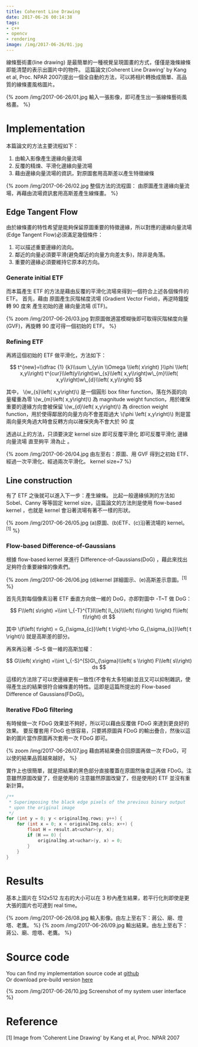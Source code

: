 ```yaml
---
title: Coherent Line Drawing
date: 2017-06-26 00:14:38
tags:
- c++
- opencv
- rendering
image: /img/2017-06-26/01.jpg
---
```


線條藝術畫(line drawing) 是最簡單的一種視覺呈現圖畫的方式，僅僅是幾條線條即能清楚的表示出圖片中的物件。
這篇論文(Coherent Line Drawing' by Kang et al, Proc. NPAR 2007)提出一個全自動的方法，可以將相片轉換成簡單、高品質的線條畫風格圖片。

{% zoom /img/2017-06-26/01.jpg 輸入一張影像，即可產生出一張線條藝術風格畫。 %}

<!-- more -->

# Implementation

本篇論文的方法主要流程如下：

1. 由輸入影像產生邊緣向量流場
2. 反覆的精煉、平滑化邊緣向量流場
3. 藉由邊緣向量流場的資訊，對原圖套用高斯差以產生特徵線條

{% zoom /img/2017-06-26/02.jpg 整個方法的流程圖： 由原圖產生邊緣向量流場，再藉由流場資訊套用高斯差產生線條畫。 %}

## Edge Tangent Flow

由於線條畫的特性希望是能夠保留原圖重要的特徵邊緣，所以對應的邊緣向量流場(Edge Tangent Flow)必須滿足幾個條件：

1. 可以描述重要邊緣的流向。
2. 鄰近的向量必須要平滑(避免鄰近的向量方向差太多)，除非是角落。
3. 重要的邊緣必須要維持它原本的方向。

### Generate initial ETF

而本篇產生 ETF 的方法是藉由反覆的平滑化流場來得到一個符合上述各個條件的 ETF。
首先，藉由 原圖產生灰階梯度流場 (Gradient Vector Field)，再逆時鐘旋轉 90 度來 產生初始的邊 緣向量流場 (ETF)。

{% zoom /img/2017-06-26/03.jpg 對原圖做適當模糊後即可取得灰階梯度向量(GVF)，再旋轉 90 度可得一個初始的 ETF。 %}

### Refining ETF

再將這個初始的 ETF 做平滑化，方法如下：

$$
t^{new}=\\dfrac {1} {k}\\sum \_{y\in \\Omega \\left( x\right) }\\phi \\left( x,y\\right) t^{cur}\\left(y\\right)w\_{s}\\left( x,y\\right)w\_{m}\\left( x,y\\right)w\_{d}\\left( x,y\\right)
$$

其中，
\\(w\_{s}\\left( x,y\\right)\\) 是一個圓形 box filter function，落在外面的向量權重為零
\\(w\_{m}\\left( x,y\\right)\\) 為 magnitude weight function，用於確保重要的邊緣方向會被保留
\\(w\_{d}\\left( x,y\\right)\\) 為 direction weight function，用於使得鄰居的向量方向不會差距過大
\\(\\phi \\left( x,y\\right)\\) 則是當兩向量夾角過大時會反轉方向以確保夾角不會大於 90 度

透過以上的方法，只須要決定 kernel size 即可反覆平滑化 即可反覆平滑化 邊緣向量流場 直至夠平 滑為止 。

{% zoom /img/2017-06-26/04.jpg 由左至右：原圖、用 GVF 得到之初始 ETF、經過一次平滑化、經過兩次平滑化。 kernel size=7 %}

## Line construction

有了 ETF 之後就可以進入下一步：產生線條。
比起一般邊緣偵測的方法如 Sobel、Canny 等等固定 kernel size，這篇論文的方法則是使用 flow-based kernel ，也就是 kernel 會沿著流場有著不一樣的形狀。

{% zoom /img/2017-06-26/05.jpg (a)原圖、(b)ETF、(c)沿著流場的 kernel。<sup>[1]</sup> %}

### Flow-based Difference-of-Gaussians

根據 flow-based kernel 來進行 Difference-of-Gaussians(DoG) ，藉此來找出足夠符合重要線條的像素們。

{% zoom /img/2017-06-26/06.jpg (d)kernel 詳細圖示、(e)高斯差示意圖。<sup>[1]</sup>  %}

首先先對每個像素沿著 ETF 垂直方向做一維的 DoG，亦即對圖中 -T~T 做 DoG：

$$
F\\left( s\right) =\\int \_{-T}^{T}I\\left( l\_{s}\\left( t\\right) \\right) f\\left( t\\right) dt
$$

其中 \\(f\\left( t\\right) = G\_{\sigma\_{c}}\\left( t \\right)-\rho G\_{\sigma\_{s}}\\left( t \\right)\\) 就是高斯差的部分。

再來再沿著 -S~S 做一維的高斯加權：

$$
G\\left( x\right) =\\int \_{-S}^{S}G\_{\sigma}\\left( s \\right) F\\left( s\\right) ds
$$

這樣的方法除了可以使邊緣更有一致性(不會有太多短線)並且又可以抑制雜訊，使得產生出的結果很符合線條畫的特性。這即是這篇所提出的 Flow-based Difference of Gaussians(FDoG)。

### Iterative FDoG filtering

有時候做一次 FDoG 效果並不夠好，所以可以藉由反覆做 FDoG 來達到更良好的效果。
要反覆套用 FDoG 也很容易，只要將原圖與 FDoG 的輸出疊合，然後以這新的圖片當作原圖再次套用一次 FDoG 即可。

{% zoom /img/2017-06-26/07.jpg 藉由將結果疊合回原圖再做一次 FDoG，可以使的結果品質越來越好。 %}

實作上也很簡單，就是把結果的黑色部分直接覆蓋在原圖然後拿這再做 FDoG。注意雖然原圖改變了，但是使用的 注意雖然原圖改變了，但是使用的 ETF 並沒有重新計算。

```c++
/**
 * Superimposing the black edge pixels of the previous binary output
 * upon the original image
 */
for (int y = 0; y < originalImg.rows; y++) {
    for (int x = 0; x < originalImg.cols; x++) {
        float H = result.at<uchar>(y, x);
        if (H == 0) {
            originalImg.at<uchar>(y, x) = 0;
        }
    }
}
```

# Results

基本上圖片在 512x512 左右的大小可以在 3 秒內產生結果，若平行化則即使是更大張的圖片也可達到 real time。

<div style="display:flex; align-items:center;">
{% zoom /img/2017-06-26/08.jpg 輸入影像。由左上至右下：蔣公、廟、燈塔、老鷹。 %}
{% zoom /img/2017-06-26/09.jpg 輸出結果。由左上至右下：蔣公、廟、燈塔、老鷹。 %}
</div>

# Source code

You can find my implementation source code at [github](https://github.com/SSARCandy/Coherent-Line-Drawing)  
Or download pre-build version [here](https://github.com/SSARCandy/Coherent-Line-Drawing/releases)

{% zoom /img/2017-06-26/10.jpg Screenshot of my system user interface %}

# Reference

[1] Image from 'Coherent Line Drawing' by Kang et al, Proc. NPAR 2007
